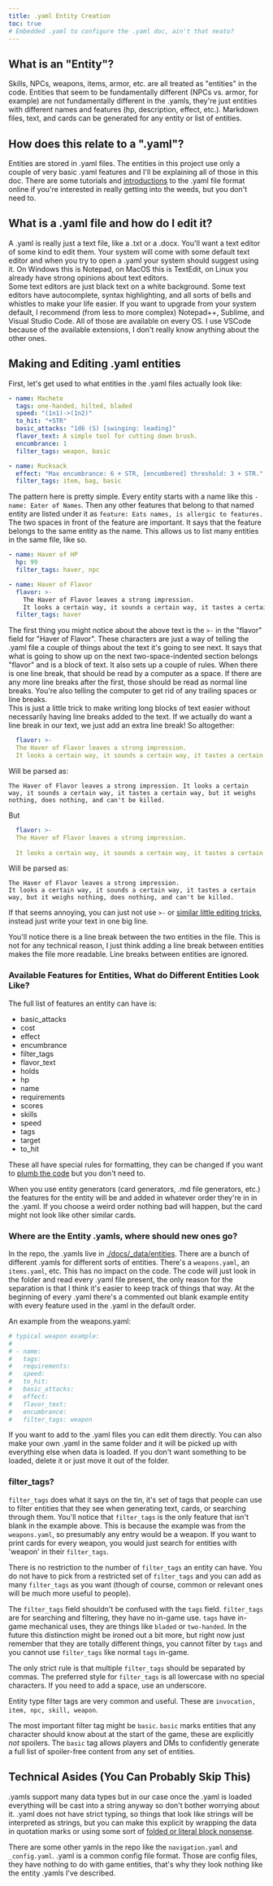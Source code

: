 ```yaml
---
title: .yaml Entity Creation
toc: true
# Embedded .yaml to configure the .yaml doc, ain't that neato?
---
```


## What is an "Entity"?

Skills, NPCs, weapons, items, armor, etc. are all treated as "entities" in the code. Entities that seem to be fundamentally different (NPCs vs. armor, for example) are not fundamentally different in the .yamls, they're just entities with different names and features (hp, description, effect, etc.). Markdown files, text, and cards can be generated for any entity or list of entities.  

## How does this relate to a ".yaml"?

Entities are stored in .yaml files. The entities in this project use only a couple of very basic .yaml features and I'll be explaining all of those in this doc. There are some tutorials and [introductions](https://learnxinyminutes.com/docs/yaml/) to the .yaml file format online if you're interested in really getting into the weeds, but you don't need to.

## What is a .yaml file and how do I edit it?

A .yaml is really just a text file, like a .txt or a .docx. You'll want a text editor of some kind to edit them. Your system will come with some default text editor and when you try to open a .yaml your system should suggest using it. On Windows this is Notepad, on MacOS this is TextEdit, on Linux you already have strong opinions about text editors.  
Some text editors are just black text on a white background. Some text editors have autocomplete, syntax highlighting, and all sorts of bells and whistles to make your life easier. If you want to upgrade from your system default, I recommend (from less to more complex) Notepad++, Sublime, and Visual Studio Code. All of those are available on every OS. I use VSCode because of the available extensions, I don't really know anything about the other ones.  

## Making and Editing .yaml entities

First, let's get used to what entities in the .yaml files actually look like:  

```yaml
- name: Machete
  tags: one-handed, hilted, bladed
  speed: "(1n1)->(1n2)"
  to_hit: "+STR"
  basic_attacks: "1d6 (S) [swinging: leading]"
  flavor_text: A simple tool for cutting down brush.
  encumbrance: 1
  filter_tags: weapon, basic
```

```yaml
- name: Rucksack
  effect: "Max encumbrance: 6 + STR, [encumbered] threshold: 3 + STR."
  filter_tags: item, bag, basic
```

The pattern here is pretty simple. Every entity starts with a name like this `- name: Eater of Names`. Then any other features that belong to that named entity are listed under it as `feature: Eats names, is allergic to features.` The two spaces in front of the feature are important. It says that the feature belongs to the same entity as the name. This allows us to list many entities in the same file, like so.

```yaml
- name: Haver of HP
  hp: 99
  filter_tags: haver, npc

- name: Haver of Flavor
  flavor: >-
    The Haver of Flavor leaves a strong impression. 
    It looks a certain way, it sounds a certain way, it tastes a certain way, but it weighs nothing, does nothing, and can't be killed.
  filter_tags: haver
```

The first thing you might notice about the above text is the `>-` in the "flavor" field for "Haver of Flavor". These characters are just a way of telling the .yaml file a couple of things about the text it's going to see next. It says that what is going to show up on the next two-space-indented section belongs "flavor" and is a block of text. It also sets up a couple of rules. When there is one line break, that should be read by a computer as a space. If there are any more line breaks after the first, those should be read as normal line breaks. You're also telling the computer to get rid of any trailing spaces or line breaks.  
This is just a little trick to make writing long blocks of text easier without necessarily having line breaks added to the text. If we actually do want a line break in our text, we just add an extra line break! So altogether: 

```yaml
  flavor: >-
  The Haver of Flavor leaves a strong impression. 
  It looks a certain way, it sounds a certain way, it tastes a certain way, but it weighs nothing, does nothing, and can't be killed.
```

Will be parsed as:  

```
The Haver of Flavor leaves a strong impression. It looks a certain way, it sounds a certain way, it tastes a certain way, but it weighs nothing, does nothing, and can't be killed.
```

But  

```yaml
  flavor: >-
  The Haver of Flavor leaves a strong impression. 
  
  It looks a certain way, it sounds a certain way, it tastes a certain way, but it weighs nothing, does nothing, and can't be killed.
```

Will be parsed as:  

```
The Haver of Flavor leaves a strong impression. 
It looks a certain way, it sounds a certain way, it tastes a certain way, but it weighs nothing, does nothing, and can't be killed.
```

If that seems annoying, you can just not use `>-` or [similar little editing tricks](https://learnxinyminutes.com/docs/yaml/), instead just write your text in one big line.  

You'll notice there is a line break between the two entities in the file. This is not for any technical reason, I just think adding a line break between entities makes the file more readable. Line breaks between entities are ignored.  

### Available Features for Entities, What do Different Entities Look Like?

The full list of features an entity can have is:  

- basic_attacks
- cost 
- effect
- encumbrance
- filter_tags
- flavor_text
- holds
- hp
- name
- requirements
- scores
- skills
- speed
- tags
- target
- to_hit
  
These all have special rules for formatting, they can be changed if you want to [plumb the code](https://github.com/loafee/citatel/blob/main/py_utils/entity_text_generators.py) but you don't need to.  

When you use entity generators (card generators, .md file generators, etc.) the features for the entity will be and added in whatever order they're in in the .yaml. If you choose a weird order nothing bad will happen, but the card might not look like other similar cards.

### Where are the Entity .yamls, where should new ones go?

In the repo, the .yamls live in [./docs/_data/entities](https://github.com/loafee/citatel/tree/main/docs/_data/entities). There are a bunch of different .yamls for different sorts of entities. There's a `weapons.yaml`, an `items.yaml`, etc. This has no impact on the code. The code will just look in the folder and read every .yaml file present, the only reason for the separation is that I think it's easier to keep track of things that way. At the beginning of every .yaml there's a commented out blank example entity with every feature used in the .yaml in the default order.  

An example from the weapons.yaml:

```yaml
# typical weapon example:
#
# - name: 
#   tags: 
#   requirements:
#   speed:
#   to_hit:
#   basic_attacks:
#   effect:
#   flavor_text:
#   encumbrance:
#   filter_tags: weapon
```

If you want to add to the .yaml files you can edit them directly. You can also make your own .yaml in the same folder and it will be picked up with everything else when data is loaded. If you don't want something to be loaded, delete it or just move it out of the folder.

### filter_tags?

`filter_tags` does what it says on the tin, it's set of tags that people can use to filter entities that they see when generating text, cards, or searching through them. You'll notice that `filter_tags` is the only feature that isn't blank in the example above. This is because the example was from the `weapons.yaml`, so presumably any entry would be a weapon. If you want to print cards for every weapon, you would just search for entities with 'weapon' in their `filter_tags`.  

There is no restriction to the number of `filter_tags` an entity can have. You do not have to pick from a restricted set of `filter_tags` and you can add as many `filter_tags` as you want (though of course, common or relevant ones will be much more useful to people).  

The `filter_tags` field shouldn't be confused with the `tags` field. `filter_tags` are for searching and filtering, they have no in-game use. `tags` have in-game mechanical uses, they are things like `bladed` or `two-handed`. In the future this distinction might be ironed out a bit more, but right now just remember that they are totally different things, you cannot filter by `tags` and you cannot use `filter_tags` like normal `tags` in-game.

The only strict rule is that multiple `filter_tags` should be separated by commas. The preferred style for `filter_tags` is all lowercase with no special characters. If you need to add a space, use an underscore.  

Entity type filter tags are very common and useful. These are `invocation, item, npc, skill, weapon`.  

The most important filter tag might be `basic`. `basic` marks entities that any character should know about at the start of the game, these are explicitly *not* spoilers. The `basic` tag allows players and DMs to confidently generate a full list of spoiler-free content from any set of entities.

## Technical Asides (You Can Probably Skip This)

.yamls support many data types but in our case once the .yaml is loaded everything will be cast into a string anyway so don't bother worrying about it. .yaml does not have strict typing, so things that look like strings will be interpreted as strings, but you can make this explicit by wrapping the data in quotation marks or using some sort of [folded or literal block nonsense](https://learnxinyminutes.com/docs/yaml/).

There are some other yamls in the repo like the `navigation.yaml` and `_config.yaml`. .yaml is a common config file format. Those are config files, they have nothing to do with game entities, that's why they look nothing like the entity .yamls I've described.
 
